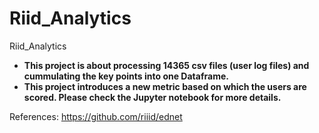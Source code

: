 # Riid_Analytics
Riid_Analytics

- __This project is about processing 14365 csv files (user log files) and cummulating the key points into one Dataframe.__
- __This project introduces a new metric based on which the users are scored. Please check the Jupyter notebook for more details.__

References:
https://github.com/riiid/ednet
